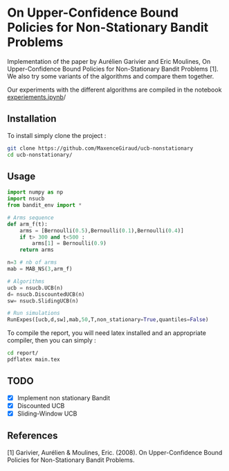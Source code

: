 # On Upper-Confidence Bound Policies for Non-Stationary Bandit Problems


Implementation of the paper by Aurélien Garivier and Eric Moulines, On Upper-Confidence Bound Policies for Non-Stationary Bandit Problems [1]. We also try some variants of the algorithms and compare them together.

Our experiments with the different algorithms are compiled in the notebook [experiements.ipynb](./experiments.ipynb)/

## Installation
To install simply clone the project : 
```bash
git clone https://github.com/MaxenceGiraud/ucb-nonstationary
cd ucb-nonstationary/
```
## Usage
```python
import numpy as np
import nsucb
from bandit_env import *

# Arms sequence
def arm_f(t):
    arms = [Bernoulli(0.5),Bernoulli(0.1),Bernoulli(0.4)]
    if t> 300 and t<500 :
        arms[1] = Bernoulli(0.9)
    return arms 

n=3 # nb of arms
mab = MAB_NS(3,arm_f)

# Algorithms
ucb = nsucb.UCB(n)
d= nsucb.DiscountedUCB(n)
sw= nsucb.SlidingUCB(n)

# Run simulations
RunExpes([ucb,d,sw],mab,50,T,non_stationary=True,quantiles=False)
```

To compile the report, you will need latex installed and an appropriate compiler, then you can simply :
```bash
cd report/
pdflatex main.tex
```

## TODO
- [x] Implement non stationary Bandit
- [x] Discounted UCB
- [x] Sliding-Window UCB

## References
[1] Garivier, Aurélien & Moulines, Eric. (2008). On Upper-Confidence Bound Policies for Non-Stationary Bandit Problems. 
